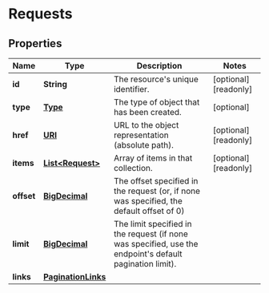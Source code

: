 

# Requests

## Properties

| Name | Type | Description | Notes |
| ------------ | ------------- | ------------- | ------------- |
| **id** | **String** | The resource&#39;s unique identifier. |  [optional] [readonly] |
| **type** | [**Type**](Type.md) | The type of object that has been created. |  [optional] |
| **href** | [**URI**](URI.md) | URL to the object representation (absolute path). |  [optional] [readonly] |
| **items** | [**List&lt;Request&gt;**](Request.md) | Array of items in that collection. |  [optional] [readonly] |
| **offset** | [**BigDecimal**](BigDecimal.md) | The offset specified in the request (or, if none was specified, the default offset of 0) |  |
| **limit** | [**BigDecimal**](BigDecimal.md) | The limit specified in the request (if none was specified, use the endpoint&#39;s default pagination limit). |  |
| **links** | [**PaginationLinks**](PaginationLinks.md) |  |  |


